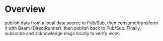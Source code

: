# Overview
publish data from a local data source to Pub/Sub, then consume/transform it with Beam (DirectRunner), then publish back to Pub/Sub. Finally, subscribe and acknowledge msgs locally to verify work.

